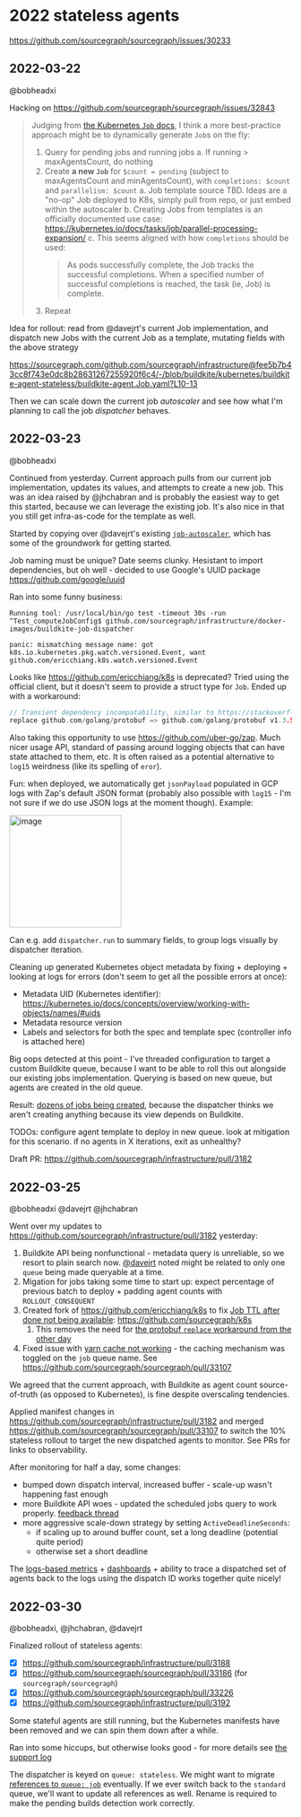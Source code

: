 # 2022 stateless agents

https://github.com/sourcegraph/sourcegraph/issues/30233

## 2022-03-22

@bobheadxi

Hacking on https://github.com/sourcegraph/sourcegraph/issues/32843

> Judging from [the Kubernetes `Job` docs](https://kubernetes.io/docs/concepts/workloads/controllers/job), I think a more best-practice approach might be to dynamically generate `Job`s on the fly:
>
> 1. Query for pending jobs and running jobs
>   a. If running > maxAgentsCount, do nothing
> 2. Create **a new `Job`** for `$count = pending` (subject to maxAgentsCount and minAgentsCount), with `completions: $count` and `parallelism: $count`
>   a. Job template source TBD. Ideas are a "no-op" Job deployed to K8s, simply pull from repo, or just embed within the autoscaler
>   b. Creating Jobs from templates is an officially documented use case: https://kubernetes.io/docs/tasks/job/parallel-processing-expansion/
>   c. This seems aligned with how `completions` should be used:
>    > As pods successfully complete, the Job tracks the successful completions. When a specified number of successful completions is reached, the task (ie, Job) is complete.
> 3. Repeat

Idea for rollout: read from @davejrt's current Job implementation, and dispatch new Jobs with the current Job as a template, mutating fields with the above strategy

https://sourcegraph.com/github.com/sourcegraph/infrastructure@fee5b7b43cc8f743e0dc8b28631267255920f6c4/-/blob/buildkite/kubernetes/buildkite-agent-stateless/buildkite-agent.Job.yaml?L10-13

Then we can scale down the current job *autoscaler* and see how what I'm planning to call the job *dispatcher* behaves.

## 2022-03-23

@bobheadxi

Continued from yesterday. Current approach pulls from our current job implementation, updates its values, and attempts to create a new job. This was an idea raised by @jhchabran and is probably the easiest way to get this started, because we can leverage the existing job. It's also nice in that you still get infra-as-code for the template as well.

Started by copying over @davejrt's existing [`job-autoscaler`](https://sourcegraph.com/github.com/sourcegraph/infrastructure@fee5b7b43cc8f743e0dc8b28631267255920f6c4/-/tree/docker-images/job-autoscaler), which has some of the groundwork for getting started.

Job naming must be unique? Date seems clunky. Hesistant to import dependencies, but oh well - decided to use Google's UUID package https://github.com/google/uuid

Ran into some funny business:

```none
Running tool: /usr/local/bin/go test -timeout 30s -run ^Test_computeJobConfig$ github.com/sourcegraph/infrastructure/docker-images/buildkite-job-dispatcher

panic: mismatching message name: got k8s.io.kubernetes.pkg.watch.versioned.Event, want github.com/ericchiang.k8s.watch.versioned.Event
```

Looks like https://github.com/ericchiang/k8s is deprecated? Tried using the official client, but it doesn't seem to provide a struct type for `Job`. Ended up with a workaround:

```go
// Transient dependency incompatability, similar to https://stackoverflow.com/questions/61251129/how-to-fix-conflicts-with-this-error-message
replace github.com/golang/protobuf => github.com/golang/protobuf v1.3.5
```

Also taking this opportunity to use https://github.com/uber-go/zap. Much nicer usage API, standard of passing around logging objects that can have state attached to them, etc. It is often raised as a potential alternative to `log15` weirdness (like its spelling of `eror`).

Fun: when deployed, we automatically get `jsonPayload` populated in GCP logs with Zap's default JSON format (probably also possible with `log15` - I'm not sure if we do use JSON logs at the moment though). Example:

<img width="200" alt="image" src="https://user-images.githubusercontent.com/23356519/159804967-3b61247c-2d27-4908-845d-d0b187bb3105.png">

Can e.g. add `dispatcher.run` to summary fields, to group logs visually by dispatcher iteration.

Cleaning up generated Kubernetes object metadata by fixing + deploying + looking at logs for errors (don't seem to get all the possible errors at once):

- Metadata UID (Kubernetes identifier): https://kubernetes.io/docs/concepts/overview/working-with-objects/names/#uids
- Metadata resource version
- Labels and selectors for both the spec and template spec (controller info is attached here)

Big oops detected at this point - I've threaded configuration to target a custom Buildkite queue, because I want to be able to roll this out alongside our existing jobs implementation. Querying is based on new queue, but agents are created in the old queue.

Result: [dozens of jobs being created](https://sourcegraph.slack.com/archives/CMBA8F926/p1648076224059209), because the dispatcher thinks we aren't creating anything because its view depends on Buildkite.

TODOs: configure agent template to deploy in new queue. look at mitigation for this scenario. if no agents in X iterations, exit as unhealthy?

Draft PR: https://github.com/sourcegraph/infrastructure/pull/3182

## 2022-03-25

@bobheadxi @davejrt @jhchabran

Went over my updates to https://github.com/sourcegraph/infrastructure/pull/3182 yesterday:

1. Buildkite API being nonfunctional - metadata query is unreliable, so we resort to plain search now. [@davejrt](https://github.com/sourcegraph/infrastructure/pull/3182#discussion_r835246040) noted might be related to only one `queue` being made queryable at a time.
2. Migation for jobs taking some time to start up: expect percentage of previous batch to deploy + padding agent counts with `ROLLOUT_CONSEQUENT`
3. Created fork of https://github.com/ericchiang/k8s to fix [Job TTL after done not being available](https://github.com/sourcegraph/infrastructure/pull/3182#issuecomment-1078544735): https://github.com/sourcegraph/k8s
   1. This removes the need for [the protobuf `replace` workaround from the other day](#2022-03-23)
4. Fixed issue with [yarn cache not working](https://github.com/sourcegraph/infrastructure/pull/3182#issuecomment-1078668892) - the caching mechanism was toggled on the `job` queue name. See https://github.com/sourcegraph/sourcegraph/pull/33107

We agreed that the current approach, with Buildkite as agent count source-of-truth (as opposed to Kubernetes), is fine despite overscaling tendencies.

Applied manifest changes in https://github.com/sourcegraph/infrastructure/pull/3182 and merged https://github.com/sourcegraph/sourcegraph/pull/33107 to switch the 10% stateless rollout to target the new dispatched agents to monitor. See PRs for links to observability.

After monitoring for half a day, some changes:

- bumped down dispatch interval, increased buffer - scale-up wasn't happening fast enough
- more Buildkite API woes - updated the scheduled jobs query to work properly. [feedback thread](https://sourcegraph.slack.com/archives/C02RH06NMH6/p1648238136391329)
- more aggressive scale-down strategy by setting `ActiveDeadlineSeconds`:
  - if scaling up to around buffer count, set a long deadline (potential quite period)
  - otherwise set a short deadline

The [logs-based metrics](https://console.cloud.google.com/logs/metrics?folder=true&organizationId=true&project=sourcegraph-ci) + [dashboards](https://console.cloud.google.com/monitoring/dashboards/builder/a87f3cbb-4d73-476d-8736-f3bc1ca9f234?folder=true&organizationId=true&project=sourcegraph-ci&dashboardBuilderState=%257B%2522editModeEnabled%2522:false%257D&timeDomain=1h) + ability to trace a dispatched set of agents back to the logs using the dispatch ID works together quite nicely!

## 2022-03-30

@bobheadxi, @jhchabran, @davejrt

Finalized rollout of stateless agents:

- [x] https://github.com/sourcegraph/infrastructure/pull/3188
- [x] https://github.com/sourcegraph/sourcegraph/pull/33186 (for `sourcegraph/sourcegraph`)
- [x] https://github.com/sourcegraph/sourcegraph/pull/33226
- [x] https://github.com/sourcegraph/infrastructure/pull/3192

Some stateful agents are still running, but the Kubernetes manifests have been removed and we can spin them down after a while.

Ran into some hiccups, but otherwise looks good - for more details see [the support log](../support/log.md#2022-03-30)

The dispatcher is keyed on `queue: stateless`. We might want to migrate [references to `queue: job`](https://sourcegraph.com/search?q=context:%40sourcegraph/all+queue:+job+lang:yaml&patternType=literal) eventually. If we ever switch back to the `standard` queue, we'll want to update all references as well. Rename is required to make the pending builds detection work correctly.
